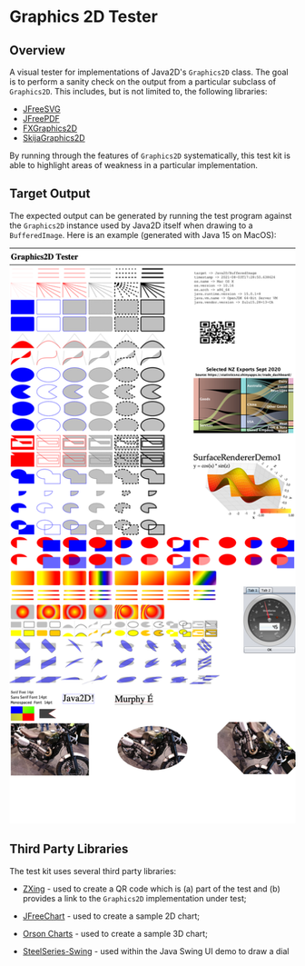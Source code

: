 # Graphics 2D Tester

Overview
--------
A visual tester for implementations of Java2D's `Graphics2D` class.  The goal is
to perform a sanity check on the output from a particular subclass of `Graphics2D`. 
This includes, but is not limited to, the following libraries:

- [JFreeSVG](https://github.com/jfree/jfreesvg)
- [JFreePDF](https://github.com/jfree/jfreepdf)
- [FXGraphics2D](https://github.com/jfree/fxgraphics2d)
- [SkijaGraphics2D](https://github.com/jfree/skijagraphics2d)

By running through the features of `Graphics2D` systematically, this test kit is
able to highlight areas of weakness in a particular implementation.

Target Output
-------------
The expected output can be generated by running the test program against the
`Graphics2D` instance used by Java2D itself when drawing to a `BufferedImage`.  Here 
is an example (generated with Java 15 on MacOS):

![java2D.png](java2D.png)

Third Party Libraries
---------------------
The test kit uses several third party libraries:

- [ZXing](https://github.com/zxing/zxing) - used to create a QR code which is (a) part of the test and (b) provides a link to the `Graphics2D` implementation under test;

- [JFreeChart](https://github.com/jfree/jfreechart) - used to create a sample 2D chart;

- [Orson Charts](https://github.com/jfree/orson-charts) - used to create a sample 3D chart;

- [SteelSeries-Swing](https://github.com/HanSolo/SteelSeries-Swing) - used within the Java Swing UI demo to draw a dial